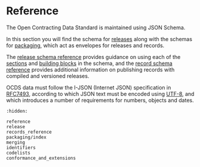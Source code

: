 # Reference

The Open Contracting Data Standard is maintained using JSON Schema. 

In this section you will find the schema for [releases](release) along with the schemas for [packaging](packaging/index.md), which act as envelopes for releases and records.

The [release schema reference](reference) provides guidance on using each of the [sections](reference.md#release-structure) and [building blocks](reference.md#building-block-reference) in the schema, and the [record schema reference](records_reference) provides additional information on publishing records with compiled and versioned releases.

OCDS data must follow the I-JSON (Internet JSON) specification in [RFC7493](https://tools.ietf.org/html/rfc7493), according to which JSON text must be encoded using [UTF-8](https://en.wikipedia.org/wiki/UTF-8), and which introduces a number of requirements for numbers, objects and dates.

```{toctree}
:hidden:

reference
release
records_reference
packaging/index
merging
identifiers
codelists
conformance_and_extensions
```
